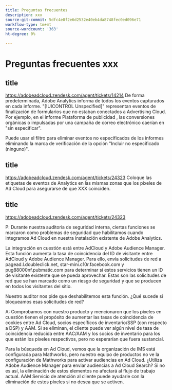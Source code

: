 ```yaml
---
title: Preguntas frecuentes
description: xxx
source-git-commit: 5dfc4e8f2e6d2532e40eb4da8748fec0ed096e71
workflow-type: tm+mt
source-wordcount: '363'
ht-degree: 0%

---
```


# Preguntas frecuentes xxx

## title

https://adobeadcloud.zendesk.com/agent/tickets/14214 De forma predeterminada, Adobe Analytics informa de todos los eventos capturados en cada informe. &quot;[!UICONTROL Unspecified]&quot; representan eventos de finalización de formularios que no estaban conectados a Advertising Cloud. Por ejemplo, en el informe Plataforma de publicidad , las conversiones orgánicas o impulsadas por una campaña de correo electrónico caerían en &quot;sin especificar&quot;.

Puede usar el filtro para eliminar eventos no especificados de los informes eliminando la marca de verificación de la opción &quot;Incluir no especificado (ninguno)&quot;. <!-- Not sure if this is in DSP or in Analytics Workspace -->

## title

https://adobeadcloud.zendesk.com/agent/tickets/24323 Coloque las etiquetas de eventos de Analytics en las mismas zonas que los píxeles de Ad Cloud para asegurarse de que XXX coinciden.

## title

https://adobeadcloud.zendesk.com/agent/tickets/24323

P: Durante nuestra auditoría de seguridad interna, ciertas funciones se marcaron como problemas de seguridad que habilitamos cuando integramos Ad Cloud en nuestra instalación existente de Adobe Analytics.

La integración en cuestión está entre AdCloud y Adobe Audience Manager. Esta función aumenta la tasa de coincidencia del ID de visitante entre AdCloud y Adobe Audience Manager. Para ello, envía solicitudes de red a pagead.l.doubleclick.net, star-mini.c10r.facebook.com y pug88000nf.pubmatic.com para determinar si estos servicios tienen un ID de visitante existente que se pueda aprovechar. Estas son las solicitudes de red que se han marcado como un riesgo de seguridad y que se producen en todos los visitantes del sitio.

Nuestro auditor nos pide que deshabilitemos esta función. ¿Qué sucede si bloqueamos esas solicitudes de red?

A: Comprobamos con nuestro producto y mencionaron que los píxeles en cuestión tienen el propósito de aumentar las tasas de coincidencia de cookies entre Ad Cloud, socios específicos de inventario/SSP (con respecto a DSP) y AAM.  Si se eliminan, el cliente puede ver algún nivel de tasa de coincidencia reducida entre AAC/AAM y los socios de inventario para los que están los píxeles respectivos, pero no esperarían que fuera sustancial.

Para la búsqueda en Ad Cloud, vemos que la organización de IMS está configurada para Mathworks, pero nuestro equipo de productos no ve la configuración de Mathworks para activar audiencias en Ad Cloud. ¿Utiliza Adobe Audience Manager para enviar audiencias a Ad Cloud Search? Si no es así, la eliminación de estos elementos no afectará al flujo de trabajo actual. AAM Servicio de atención al cliente puede ayudarle con la eliminación de estos píxeles si no desea que se activen.

